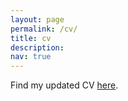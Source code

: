 ```yaml
---
layout: page
permalink: /cv/
title: cv
description: 
nav: true
---
```


Find my updated CV [here](https://katiana22.github.io/Katiana_Kontolati_Curriculum_Vitae.pdf).

